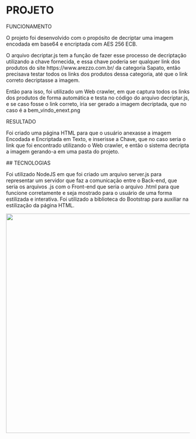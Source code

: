# PROJETO

<p>FUNCIONAMENTO</p>
  <p>O projeto foi desenvolvido com o propósito de decriptar uma imagem encodada em base64 e encriptada com AES 256 ECB.</p>
  <p>O arquivo decriptar.js tem a função de fazer esse processo de decriptação utilizando a chave fornecida, e essa chave poderia ser qualquer link dos produtos do site https://www.arezzo.com.br/ da categoria Sapato, então precisava testar todos os links dos produtos dessa categoria, até que o link correto decriptasse a imagem.</p> 
  <p>Então para isso, foi utilizado um Web crawler, em que captura todos os links dos produtos de forma automática e testa no código do arquivo decriptar.js, e se caso fosse o link correto, iria ser gerado a imagem decriptada, que no caso é a bem_vindo_enext.png</p>
  
RESULTADO</p>
  <p>Foi criado uma página HTML para que o usuário anexasse a imagem Encodada e Encriptada em Texto, e inserisse a Chave, que no caso seria o link que foi encontrado utilizando o Web crawler, e então o sistema decripta a imagem gerando-a em uma pasta do projeto.</p>

<p>## TECNOLOGIAS</p>
  <p>Foi utilizado NodeJS em que foi criado um arquivo server.js para representar um servidor que faz a comunicação entre o Back-end, que seria os arquivos .js com o Front-end que seria o arquivo .html para que funcione corretamente e seja mostrado para o usuário de uma forma estilizada e interativa.
  Foi utilizado a biblioteca do Bootstrap para auxiliar na estilização da página HTML.</p>
  
<p><img src="http://alejunqueira.com.br/img/tela-enext.png" width="600"></p>

